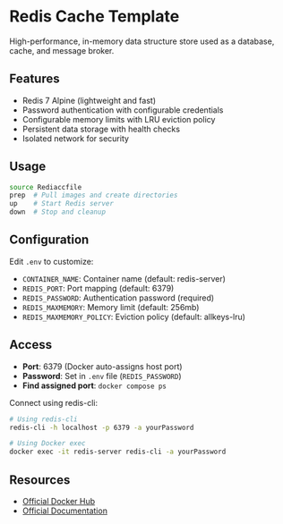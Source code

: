# Redis Cache Template

High-performance, in-memory data structure store used as a database, cache, and message broker.

## Features

- Redis 7 Alpine (lightweight and fast)
- Password authentication with configurable credentials
- Configurable memory limits with LRU eviction policy
- Persistent data storage with health checks
- Isolated network for security

## Usage

```bash
source Rediaccfile
prep  # Pull images and create directories
up    # Start Redis server
down  # Stop and cleanup
```

## Configuration

Edit `.env` to customize:

- `CONTAINER_NAME`: Container name (default: redis-server)
- `REDIS_PORT`: Port mapping (default: 6379)
- `REDIS_PASSWORD`: Authentication password (required)
- `REDIS_MAXMEMORY`: Memory limit (default: 256mb)
- `REDIS_MAXMEMORY_POLICY`: Eviction policy (default: allkeys-lru)

## Access

- **Port**: 6379 (Docker auto-assigns host port)
- **Password**: Set in `.env` file (`REDIS_PASSWORD`)
- **Find assigned port**: `docker compose ps`

Connect using redis-cli:
```bash
# Using redis-cli
redis-cli -h localhost -p 6379 -a yourPassword

# Using Docker exec
docker exec -it redis-server redis-cli -a yourPassword
```

## Resources

- [Official Docker Hub](https://hub.docker.com/_/redis)
- [Official Documentation](https://redis.io/docs/)